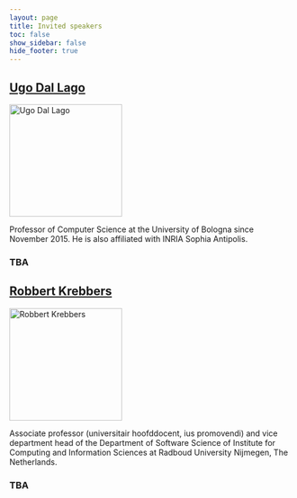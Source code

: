 ```yaml
---
layout: page
title: Invited speakers
toc: false
show_sidebar: false
hide_footer: true
---
```


## [Ugo Dal Lago](https://udallago.github.io/)
<img src="https://udallago.github.io/assets/img/picture.jpg" alt="Ugo Dal Lago" width="200"/>

Professor of Computer Science at the University of Bologna since November 2015. He is also affiliated with INRIA Sophia Antipolis.


### TBA


## [Robbert Krebbers](https://robbertkrebbers.nl/)

<img src="https://robbertkrebbers.nl/me.jpg" alt="Robbert Krebbers" width="200"/>

Associate professor (universitair hoofddocent, ius promovendi) and vice department head of the 
Department of Software Science of Institute for Computing and Information Sciences at Radboud University Nijmegen, The Netherlands.

### TBA
